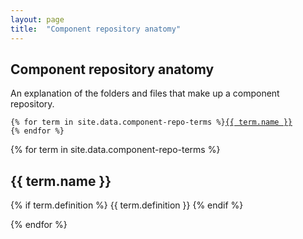 ```yaml
---
layout: page
title:  "Component repository anatomy"
---
```


## Component repository anatomy

An explanation of the folders and files that make up a component repository.

<pre class="highlight">
<code>{% for term in site.data.component-repo-terms %}<a href="{{ site.baseurl }}/components/anatomy.html#{{ term.slug }}">{{ term.name }}</a>
{% endfor %}</code>
</pre>


{% for term in site.data.component-repo-terms %}

## {{ term.name }}

{% if term.definition %}
{{ term.definition }}
{% endif %}

{% endfor %}

